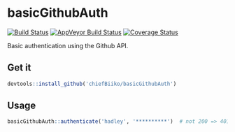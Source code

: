 # basicGithubAuth

[![Build Status](https://travis-ci.org/chiefBiiko/basicGithubAuth.svg?branch=master)](https://travis-ci.org/chiefBiiko/basicGithubAuth) [![AppVeyor Build Status](https://ci.appveyor.com/api/projects/status/github/chiefBiiko/basicGithubAuth?branch=master&svg=true)](https://ci.appveyor.com/project/chiefBiiko/basicGithubAuth) [![Coverage Status](https://img.shields.io/codecov/c/github/chiefBiiko/basicGithubAuth/master.svg)](https://codecov.io/github/chiefBiiko/basicGithubAuth?branch=master)

Basic authentication using the Github API.

## Get it

```r
devtools::install_github('chiefBiiko/basicGithubAuth')
```

## Usage

```r
basicGithubAuth::authenticate('hadley', '**********')  # not 200 => 401
```